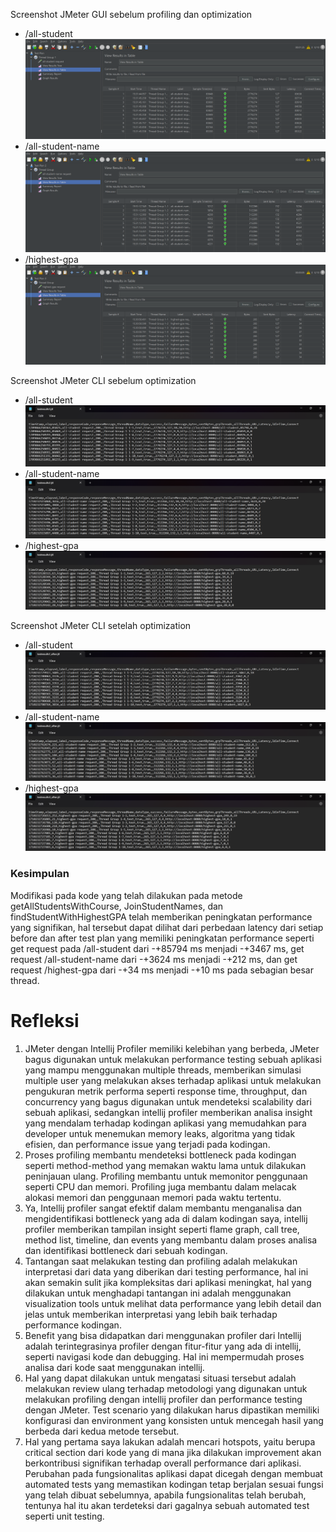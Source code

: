Screenshot JMeter GUI sebelum profiling dan optimization
- /all-student
![image1.png](img_readme%2Fimage1.png)
- /all-student-name
![image2.png](img_readme%2Fimage2.png)
- /highest-gpa
![image3.png](img_readme%2Fimage3.png)

Screenshot JMeter CLI sebelum optimization
- /all-student
![image4.png](img_readme%2Fimage4.png)
- /all-student-name
![image5.png](img_readme%2Fimage5.png)
- /highest-gpa
![image6.png](img_readme%2Fimage6.png)

Screenshot JMeter CLI setelah optimization
- /all-student
![image7.png](img_readme%2Fimage7.png)
- /all-student-name
![image8.png](img_readme%2Fimage8.png)
- /highest-gpa
![image9.png](img_readme%2Fimage9.png)

### Kesimpulan
Modifikasi pada kode yang telah dilakukan pada metode getAllStudentsWithCourse, JoinStudentNames, dan findStudentWithHighestGPA telah memberikan peningkatan performance yang signifikan, hal tersebut dapat dilihat dari perbedaan latency dari setiap before dan after test plan yang memiliki peningkatan performance seperti get request pada /all-student dari -+85794 ms menjadi -+3467 ms, get request /all-student-name dari -+3624 ms menjadi -+212 ms, dan get request /highest-gpa dari -+34 ms menjadi -+10 ms pada sebagian besar thread.

# Refleksi

1. JMeter dengan Intellij Profiler memiliki kelebihan yang berbeda, JMeter bagus digunakan untuk melakukan performance testing sebuah aplikasi yang mampu menggunakan multiple threads, memberikan simulasi multiple user yang melakukan akses terhadap aplikasi untuk melakukan pengukuran metrik performa seperti response time, throughput, dan concurrency yang bagus digunakan untuk mendeteksi scalability dari sebuah aplikasi, sedangkan intellij profiler memberikan analisa insight yang mendalam terhadap kodingan aplikasi yang memudahkan para developer untuk menemukan memory leaks, algoritma yang tidak efisien, dan performance issue yang terjadi pada kodingan.
2. Proses profiling membantu mendeteksi bottleneck pada kodingan seperti method-method yang memakan waktu lama untuk dilakukan peninjauan ulang. Profiling membantu untuk memonitor penggunaan seperti CPU dan memori. Profiling juga membantu dalam melacak alokasi memori dan penggunaan memori pada waktu tertentu.
3. Ya, Intellij profiler sangat efektif dalam membantu menganalisa dan mengidentifikasi bottleneck yang ada di dalam kodingan saya, intellij profiler memberikan tampilan insight seperti flame graph, call tree, method list, timeline, dan events yang membantu dalam proses analisa dan identifikasi bottleneck dari sebuah kodingan.
4. Tantangan saat melakukan testing dan profiling adalah melakukan interpretasi dari data yang diberikan dari testing performance, hal ini akan semakin sulit jika kompleksitas dari aplikasi meningkat, hal yang dilakukan untuk menghadapi tantangan ini adalah menggunakan visualization tools untuk melihat data performance yang lebih detail dan jelas untuk memberikan interpretasi yang lebih baik terhadap performance kodingan.
5. Benefit yang bisa didapatkan dari menggunakan profiler dari Intellij adalah terintegrasinya profiler dengan fitur-fitur yang ada di intellij, seperti navigasi kode dan debugging. Hal ini mempermudah proses analisa dari kode saat menggunakan intellij.
6. Hal yang dapat dilakukan untuk mengatasi situasi tersebut adalah melakukan review ulang terhadap metodologi yang digunakan untuk melakukan profiling dengan intellij profiler dan performance testing dengan JMeter. Test scenario yang dilakukan harus dipastikan memiliki konfigurasi dan environment yang konsisten untuk mencegah hasil yang berbeda dari kedua metode tersebut.
7. Hal yang pertama saya lakukan adalah mencari hotspots, yaitu berupa critical section dari kode yang di mana jika dilakukan improvement akan berkontribusi signifikan terhadap overall performance dari aplikasi. Perubahan pada fungsionalitas aplikasi dapat dicegah dengan membuat automated tests yang memastikan kodingan tetap berjalan sesuai fungsi yang telah dibuat sebelumnya, apabila fungsionalitas telah berubah, tentunya hal itu akan terdeteksi dari gagalnya sebuah automated test seperti unit testing.
